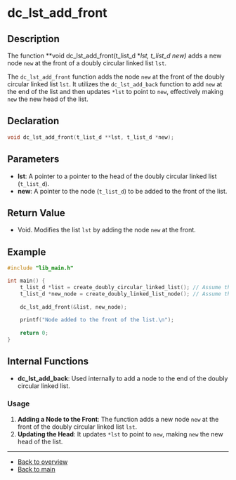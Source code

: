 # dc_lst_add_front

## Description

The function **void dc_lst_add_front(t_list_d **lst, t_list_d *new)** adds a new node `new` at the front of a doubly circular linked list `lst`.

The `dc_lst_add_front` function adds the node `new` at the front of the doubly circular linked list `lst`. It utilizes the `dc_lst_add_back` function to add `new` at the end of the list and then updates `*lst` to point to `new`, effectively making `new` the new head of the list.

## Declaration
```c
void dc_lst_add_front(t_list_d **lst, t_list_d *new);
```
## Parameters

- **lst**: A pointer to a pointer to the head of the doubly circular linked list (`t_list_d`).
- **new**: A pointer to the node (`t_list_d`) to be added to the front of the list.

## Return Value

- Void. Modifies the list `lst` by adding the node `new` at the front.

## Example

```c
#include "lib_main.h"

int main() {
    t_list_d *list = create_doubly_circular_linked_list(); // Assume this function creates a populated list
    t_list_d *new_node = create_doubly_linked_list_node(); // Assume this function creates a new node
    
    dc_lst_add_front(&list, new_node);
    
    printf("Node added to the front of the list.\n");
    
    return 0;
}
```
## Internal Functions

- **dc_lst_add_back**: Used internally to add a node to the end of the doubly circular linked list.

### Usage

1. **Adding a Node to the Front**: The function adds a new node `new` at the front of the doubly circular linked list `lst`.
2. **Updating the Head**: It updates `*lst` to point to `new`, making `new` the new head of the list.

---

- [Back to overview](../Overview_about_function.md)
- [Back to main](/)
